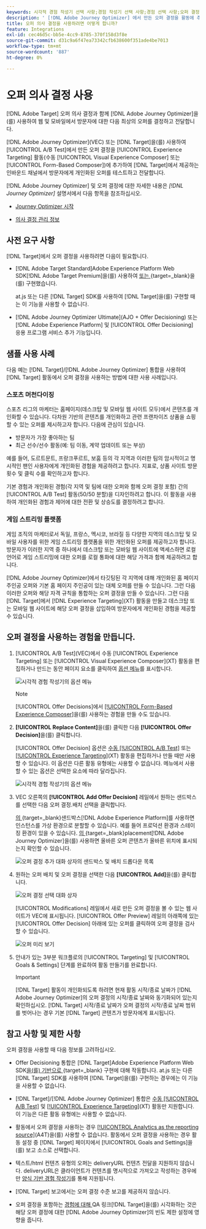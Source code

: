 ```yaml
---
keywords: 시각적 경험 작성기 선택 사항;경험 작성기 선택 사항;경험 선택 사항;오퍼 결정;오퍼 결정;ajo;여정 최적화 도구
description: ' [!DNL Adobe Journey Optimizer] 에서 만든 오퍼 결정을 활동에 추가하는 방법을 알아봅니다.'
title: 오퍼 의사 결정을 사용하려면 어떻게 합니까?
feature: Integrations
exl-id: cec46d5c-bb5e-4cc9-8785-370f158d3f8e
source-git-commit: d31c9a6f47ea73342cfb638600f351ade4be7013
workflow-type: tm+mt
source-wordcount: '887'
ht-degree: 0%

---
```


# 오퍼 의사 결정 사용

[!DNL Adobe Target] 오퍼 의사 결정과 함께 [!DNL Adobe Journey Optimizer]을(를) 사용하여 웹 및 모바일에서 방문자에 대한 다음 최상의 오퍼를 결정하고 전달합니다.

[!DNL Adobe Journey Optimizer]&#x200B;(VEC) 또는 [!DNL Target]을(를) 사용하여 [!UICONTROL A/B Test]에서 만든 오퍼 결정을 [!UICONTROL Experience Targeting] 활동(수동 [!UICONTROL Visual Experience Composer] 또는 [!UICONTROL Form-Based Composer])에 추가하여 [!DNL Target]에서 제공하는 인바운드 채널에서 방문자에게 개인화된 오퍼를 테스트하고 전달합니다.

[!DNL Adobe Journey Optimizer] 및 오퍼 결정에 대한 자세한 내용은 *[!DNL Journey Optimizer]* 설명서에서 다음 항목을 참조하십시오.

* [Journey Optimizer 시작](https://experienceleague.adobe.com/docs/journey-optimizer/using/get-started/get-started.html?lang=ko)

* [의사 결정 관리 정보](https://experienceleague.adobe.com/docs/journey-optimizer/using/offer-decisioning/get-started-decision/starting-offer-decisioning.html?lang=ko-KR)

## 사전 요구 사항

[!DNL Target]에서 오퍼 결정을 사용하려면 다음이 필요합니다.

* [!DNL Adobe Target Standard]Adobe Experience Platform Web SDK[!DNL Adobe Target Premium]을(를) 사용하여 [ 또는 ](https://experienceleague.adobe.com/docs/target-dev/developer/client-side/aep-web-sdk.html){target=_blank}을(를) 구현했습니다.

  at.js 또는 다른 [!DNL Target] SDK를 사용하여 [!DNL Target]을(를) 구현할 때는 이 기능을 사용할 수 없습니다.

* [!DNL Adobe Journey Optimizer Ultimate]&#x200B;(AJO + Offer Decisioning) 또는 [!DNL Adobe Experience Platform] 및 [!UICONTROL Offer Decisioning] 응용 프로그램 서비스 추가 기능입니다.

## 샘플 사용 사례

다음 예는 [!DNL Target]/[!DNL Adobe Journey Optimizer] 통합을 사용하여 [!DNL Target] 활동에서 오퍼 결정을 사용하는 방법에 대한 사용 사례입니다.

### 스포츠 머천다이징

스포츠 리그의 마케터는 홈페이지(데스크탑 및 모바일 웹 사이트 모두)에서 콘텐츠를 개인화할 수 있습니다. 다차원 기반의 콘텐츠를 개인화하고 관련 프랜차이즈 상품을 쇼핑할 수 있는 오퍼를 제시하고자 합니다. 다음에 관심이 있습니다.

* 방문자가 가장 좋아하는 팀
* 최근 선수/선수 활동(예: 팀 이동, 계약 업데이트 또는 부상)

예를 들어, 도르트문트, 프랑크푸르트, 보훔 등의 각 지역과 이러한 팀의 암시적이고 명시적인 팬인 사용자에게 개인화된 경험을 제공하려고 합니다. 지표로, 상품 사이트 방문 횟수 및 클릭 수를 확인하고자 합니다.

기본 경험과 개인화된 경험(각 지역 및 팀에 대한 오퍼와 함께 오퍼 결정 포함) 간의 [!UICONTROL A/B Test] 활동(50/50 분할)을 디자인하려고 합니다. 이 활동을 사용하여 개인화된 경험과 제어에 대한 전환 및 상승도를 결정하려고 합니다.

### 게임 스트리밍 플랫폼

게임 조직의 마케터로서 독일, 프랑스, 멕시코, 브라질 등 다양한 지역의 데스크탑 및 모바일 사용자를 위한 게임 스트리밍 플랫폼을 위한 개인화된 오퍼를 제공하고자 합니다. 방문자가 이러한 지역 중 하나에서 데스크탑 또는 모바일 웹 사이트에 액세스하면 로컬 언어로 게임 스트리밍에 대한 오퍼를 로컬 통화에 대한 해당 가격과 함께 제공하려고 합니다.

[!DNL Adobe Journey Optimizer]에서 타깃팅된 각 지역에 대해 개인화된 홈 페이지 주인공 오퍼와 기본 홈 페이지 주인공이 있는 대체 오퍼를 만들 수 있습니다. 그런 다음 이러한 오퍼와 해당 자격 규칙을 통합하는 오퍼 결정을 만들 수 있습니다. 그런 다음 [!DNL Target]에서 [!DNL Experience Targeting]&#x200B;(XT) 활동을 만들고 데스크탑 또는 모바일 웹 사이트에 해당 오퍼 결정을 삽입하여 방문자에게 개인화된 경험을 제공할 수 있습니다.

## 오퍼 결정을 사용하는 경험을 만듭니다.

1. [!UICONTROL A/B Test]&#x200B;(VEC)에서 수동 [!UICONTROL Experience Targeting] 또는 [!UICONTROL Visual Experience Composer]&#x200B;(XT) 활동을 편집하거나 만드는 동안 페이지 요소를 클릭하여 [옵션 메뉴](/help/main/c-experiences/c-visual-experience-composer/viztarget-options.md)를 표시합니다.

   ![시각적 경험 작성기의 옵션 메뉴](assets/options-menu1.png)

   >[!NOTE]
   >
   >[!UICONTROL Offer Decisions]에서 [[!UICONTROL Form-Based Experience Composer]](/help/main/c-experiences/form-experience-composer.md)을(를) 사용하는 경험을 만들 수도 있습니다.

1. **[!UICONTROL Replace Content]**&#x200B;을(를) 클릭한 다음 **[!UICONTROL Offer Decision]**&#x200B;을(를) 클릭합니다.

   [!UICONTROL Offer Decision] 옵션은 [수동 [!UICONTROL A/B Test]](/help/main/c-activities/t-test-ab/test-ab.md#types) 또는 [[!UICONTROL Experience Targeting]](/help/main/c-activities/t-experience-target/experience-target.md)(XT) 활동을 편집하거나 만들 때만 사용할 수 있습니다. 이 옵션은 다른 활동 유형에는 사용할 수 없습니다. 메뉴에서 사용할 수 있는 옵션은 선택한 요소에 따라 달라집니다.

   ![시각적 경험 작성기의 옵션 메뉴](assets/options-menu.png)

1. VEC 오른쪽의 **[!UICONTROL Add Offer Decision]** 레일에서 원하는 샌드박스를 선택한 다음 오퍼 결정.배치 선택을 클릭합니다.

   [의 ](https://experienceleague.adobe.com/docs/experience-platform/sandbox/ui/overview.html?lang=ko){target=_blank}샌드박스[!DNL Adobe Experience Platform]를 사용하면 인스턴스를 가상 환경으로 분할할 수 있습니다. 예를 들어 프로덕션 환경과 스테이징 환경이 있을 수 있습니다. [의 ](https://experienceleague.adobe.com/docs/journey-optimizer/using/offer-decisioning/create-components/creating-placements.html?lang=ko){target=_blank}placement[!DNL Adobe Journey Optimizer]을(를) 사용하면 올바른 오퍼 콘텐츠가 올바른 위치에 표시되는지 확인할 수 있습니다.

   ![오퍼 결정 추가 대화 상자의 샌드박스 및 배치 드롭다운 목록](/help/main/c-integrating-target-with-mac/ajo/assets/sandbox-placement.png)

1. 원하는 오퍼 배치 및 오퍼 결정을 선택한 다음 **[!UICONTROL Add]**&#x200B;을(를) 클릭합니다.

   ![오퍼 결정 선택 대화 상자](/help/main/c-integrating-target-with-mac/ajo/assets/select-offer-decision.png)

   [!UICONTROL Modifications] 레일에서 새로 만든 오퍼 결정을 볼 수 있는 웹 사이트가 VEC에 표시됩니다. [!UICONTROL Offer Preview] 레일의 아래쪽에 있는 [!UICONTROL Offer Decision] 아래에 있는 오퍼를 클릭하여 오퍼 결정을 검사할 수 있습니다.

   <!--You can examine the various offers contained in the offer by clicking the appropriate icon at the bottom of the [!UICONTROL Offer Preview] dialog box, including the fallback offer. A fallback offer is the default offer displayed when a visitor is not eligible for any of the personalized offers in the collection.-->

   ![오퍼 미리 보기](assets/offer-preview2.png)

1. 안내가 있는 3부분 워크플로의 [!UICONTROL Targeting] 및 [!UICONTROL Goals & Settings] 단계를 완료하여 활동 만들기를 완료합니다.

   >[!IMPORTANT]
   >
   >[!DNL Target] 활동이 개인화되도록 하려면 현재 활동 시작/종료 날짜가 [!DNL Adobe Journey Optimizer]의 오퍼 결정의 시작/종료 날짜와 동기화되어 있는지 확인하십시오. [!DNL Target] 시작/종료 날짜가 오퍼 결정의 시작/종료 날짜 범위를 벗어나는 경우 기본 [!DNL Target] 콘텐츠가 방문자에게 표시됩니다.

## 참고 사항 및 제한 사항

오퍼 결정을 사용할 때 다음 정보를 고려하십시오.

* Offer Decisioning 통합은 [!DNL Target]Adobe Experience Platform Web SDK[을(를) 기반으로 ](https://experienceleague.adobe.com/docs/target-dev/developer/client-side/aep-web-sdk.html){target=_blank} 구현에 대해 작동합니다. at.js 또는 다른 [!DNL Target] SDK를 사용하여 [!DNL Target]을(를) 구현하는 경우에는 이 기능을 사용할 수 없습니다.

* [!DNL Target]/[!DNL Adobe Journey Optimizer] 통합은 [수동 [!UICONTROL A/B Test]](/help/main/c-activities/t-test-ab/test-ab.md#types) 및 [[!UICONTROL Experience Targeting]](/help/main/c-activities/t-experience-target/experience-target.md)(XT) 활동만 지원합니다. 이 기능은 다른 활동 유형에는 사용할 수 없습니다.

* 활동에서 오퍼 결정을 사용하는 경우 [[!UICONTROL Analytics as the reporting source]](/help/main/c-integrating-target-with-mac/a4t/a4t.md)(A4T)을(를) 사용할 수 없습니다. 활동에서 오퍼 결정을 사용하는 경우 활동 설정 중 [!DNL Target] 페이지에서 [!UICONTROL Goals and Settings]을(를) 보고 소스로 선택합니다.

* 텍스트/html 컨텐츠 유형의 오퍼는 deliveryURL 컨텐츠 전달을 지원하지 않습니다. deliveryURL은 클라이언트가 컨텐츠를 명시적으로 가져오고 작성하는 경우에만 [양식 기반 경험 작성기](/help/main/c-experiences/form-experience-composer.md)를 통해 지원됩니다.

* [!DNL Target] 보고에서는 오퍼 결정 수준 보고를 제공하지 않습니다.

* 오퍼 결정을 포함하는 [ 경험에 대해 ](/help/main/c-activities/c-activity-qa/activity-qa.md)QA 링크[!DNL Target]을(를) 시각화하는 것은 해당 오퍼 결정에 대한 [!DNL Adobe Journey Optimizer]의 빈도 제한 설정에 영향을 줍니다.
